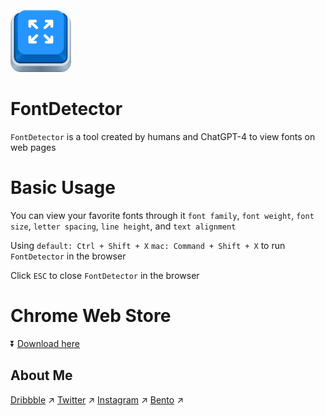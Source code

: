 
<img src="https://github.com/zanwei/FontDetector/blob/821cf3f4fa113457237f3bed1e62a5a97cc836aa/thumbnail.png" alt="" wdith="100" height="102">

# FontDetector

`FontDetector` is a tool created by humans and ChatGPT-4 to view fonts on web pages

# Basic Usage 

You can view your favorite fonts through it
`font family`, `font weight`, `font size`, `letter spacing`, `line height`, and `text alignment`

Using `default: Ctrl + Shift + X` `mac: Command + Shift + X` to run `FontDetector` in the browser
<br>  

Click `ESC` to close `FontDetector` in the browser

# Chrome Web Store

⏬ <a href="https://chrome.google.com/webstore/detail/fontdetector/jphgedmdokkhlllaibcbndaccmdcckfe">Download here</a>

## About Me

<a href="https://dribbble.com/Gis1on">Dribbble</a> ↗︎
<a href="https://twitter.com/zanweiguo">Twitter</a> ↗︎
<a href="https://www.instagram.com/zanwei.guo/)">Instagram</a> ↗︎
<a href="https://bento.me/zw">Bento</a> ↗︎
